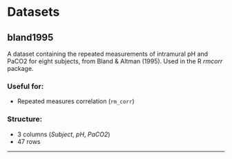 # Datasets

## bland1995
A dataset containing the repeated measurements of intramural pH and PaCO2 for eight subjects, from Bland & Altman (1995). Used in the R *rmcorr* package.

### Useful for:
- Repeated measures correlation (`rm_corr`)

### Structure:
- 3 columns (*Subject*, *pH*, *PaCO2*)
- 47 rows

***
